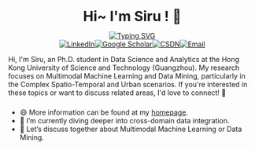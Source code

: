 <br clear="both">

<h1 align="center" style="margin: 10px; padding: 0px;">Hi~ I'm Siru ! 👋</h1> 

<p align="center">
<a href="https://git.io/typing-svg"><img src="https://readme-typing-svg.herokuapp.com?font=Fira+Code&pause=1000&color=1E90FF&center=true&vCenter=true&repeat=false&width=435&lines=A+Multimodal+Learning+Researcher" alt="Typing SVG" /></a> <br>
<a href="https://linkedin.com/in/siruzhong"><img src="https://img.shields.io/badge/LinkedIn-%230077B5.svg?&style=flat-square&logo=linkedin&logoColor=white" alt="LinkedIn" /></a><a href="https://scholar.google.co.uk/citations?user=3KMb5mUAAAAJ"><img src="https://img.shields.io/badge/Google%20Scholar-%234285F4.svg?&style=flat-square&logo=google-scholar&logoColor=white" alt="Google Scholar" /></a><a href="https://bareth.blog.csdn.net/"><img src="https://img.shields.io/badge/CSDN-%23EE4444.svg?&style=flat-square&logo=csdn&logoColor=white" alt="CSDN" /></a><a href="mailto:siruzhong@outlook.com"><img src="https://img.shields.io/badge/-Email-red?style=flat-square&logo=gmail&logoColor=white" alt="Email"/></a>

</p>

<div align="center">

</div>

<p align="left">Hi, I'm Siru, an Ph.D. student in Data Science and Analytics at the Hong Kong University of Science and Technology (Guangzhou). My research focuses on Multimodal Machine Learning and Data Mining, particularly in the Complex Spatio-Temporal and Urban scenarios. If you're interested in these topics or want to discuss related areas, I'd love to connect! 🤝 </p> 

###

- 😄 More information can be found at my [homepage](https://siruzhong.github.io/).
- 🌱 I’m currently diving deeper into cross-domain data integration.
- 💬 Let’s discuss together about Multimodal Machine Learning or Data Mining.
